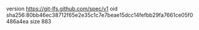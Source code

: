 version https://git-lfs.github.com/spec/v1
oid sha256:80bb46ec38712f65e2e35c1c7e7beae15dcc14fefbb29fa7661ce05f0486a4ea
size 883
